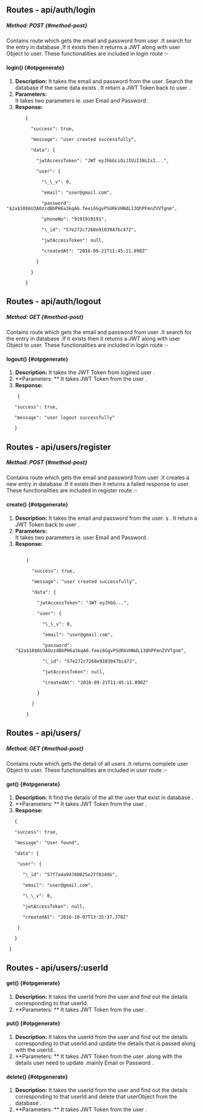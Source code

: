 ## Routes - api/auth/login

##### Method: POST {#method-post}

Contains route which gets the email and password  from user .It search for the entry in database .If it exists then it returns a JWT along with user Object to user. These functionalities are included in login  route :-

#### login\(\) {#otpgenerate}

1. **Description:**
    It takes the email and password from the user. Search the database if the same data exists . It return a JWT Token back to user .
2. **Parameters:**  
     It takes two parameters ie. user Email and Password .
3. **Response:**  
  
```
       {

         "success": true,

         "message": "user created successfully",

         "data": {

           "jwtAccessToken": "JWT eyJhbGciOiJIUzI1NiIsI...",

           "user": {

             "\_\_v": 0,

             "email": "user@gmail.com",

             "password": "$2a$10$6U3AOzzdBbPH6a3kqA6.feei6GgvPSURkVHNdL13QhPFmnZVVTgnm",

             "phoneNo": "9191919191",

             "\_id": "57e272c7268e9103947bc472",

             "jwtAccessToken": null,

             "createdAt": "2016-09-21T11:45:11.898Z"

           }

         }

       }
```

## Routes - api/auth/logout

##### Method: GET {#method-post}

Contains route which gets the email and password  from user .It search for the entry in database .If it exists then it returns a JWT along with user Object to user. These functionalities are included in login  route :-

#### logout\(\) {#otpgenerate}

1. **Description:**
    It takes the  JWT Token from logined user .
2. **Parameters:  **
     It takes JWT Token from the user .
3. **Response:**

```
    {

   "success": true,

   "message": "user logout successfully"

   }  
 ```

## Routes - api/users/register

##### Method: POST {#method-post}

Contains route which gets the email and password  from user .It creates a new entry in database .If it exists then it returns a failed response to  user. These functionalities are included in register  route :-

#### create\(\) {#otpgenerate}

1. **Description:**
    It takes the email and password from the user. s . It return a JWT Token back to user .
2. **Parameters:**  
     It takes two parameters ie. user Email and Password .
3. **Response:**  
   ```

       {

         "success": true,

         "message": "user created successfully",

         "data": {

           "jwtAccessToken": "JWT eyJhbG...",

           "user": {

             "\_\_v": 0,

             "email": "user@gmail.com",

             "password": "$2a$10$6U3AOzzdBbPH6a3kqA6.feei6GgvPSURkVHNdL13QhPFmnZVVTgnm",

             "\_id": "57e272c7268e9103947bc472",

             "jwtAccessToken": null,

             "createdAt": "2016-09-21T11:45:11.898Z"

           }

         }

       }

     ```

## Routes - api/users/

##### Method: GET {#method-post}

Contains route which gets the detail of  all users .It returns complete user Object to user. These functionalities are included in user  route :-

#### get\(\) {#otpgenerate}

1. **Description:**
    It  find the details of the all the user that exist in database .
2. **Parameters:  **
     It takes JWT Token from the user .
3. **Response:**

```
   {

   "success": true,

   "message": "User found",

   "data": {

    "user": {

      "\_id": "57f7a4a94780025e27f8349b",

      "email": "user@gmail.com",

      "\_\_v": 0,

      "jwtAccessToken": null,

      "createdAt": "2016-10-07T13:35:37.378Z"

    }

   }

 }
 ```

## Routes - api/users/:userId

#### get\(\) {#otpgenerate}

1. **Description:**
    It takes the  userId from the user and find out the details corresponding to that userId.
2. **Parameters:  **
     It takes JWT Token from the user .

#### put\(\) {#otpgenerate}

1. **Description:**
    It takes the  userId from the user and find out the details corresponding to that userId.and update the details that is passed along with the userId.
2. **Parameters:  **
     It takes JWT Token from the user .along with the details user need to update .mainly Email or Password .

#### delete\(\) {#otpgenerate}

1. **Description:**
    It takes the  userId from the user and find out the details corresponding to that userId.and delete that userObject from the database .
2. **Parameters:  **
     It takes JWT Token from the user .



